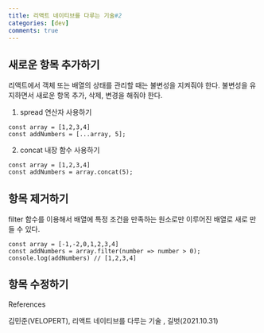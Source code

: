```yaml
---
title: 리액트 네이티브를 다루는 기술#2
categories: [dev]
comments: true
---
```


## 새로운 항목 추가하기

리액트에서 객체 또는 배열의 상태를 관리할 때는 불변성을 지켜줘야 한다.
불변성을 유지하면서 새로운 항목 추가, 삭제, 변경을 해줘야 한다.

1. spread 연산자 사용하기

```
const array = [1,2,3,4]
const addNumbers = [...array, 5];
```

2. concat 내장 함수 사용하기

```
const array = [1,2,3,4]
const addNumbers = array.concat(5);
```

## 항목 제거하기

filter 함수를 이용해서 배열에 특정 조건을 만족하는 원소로만 이루어진 배열로 새로 만들 수 있다.

```
const array = [-1,-2,0,1,2,3,4]
const addNumbers = array.filter(number => number > 0);
console.log(addNumbers) // [1,2,3,4]
```

## 항목 수정하기

References

김민준(VELOPERT), 리액트 네이티브를 다루는 기술 , 길벗(2021.10.31)
